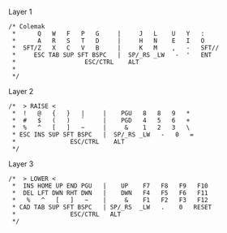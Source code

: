 Layer 1


    /* Colemak
     *      Q   W   F   P   G     |     J   L    U   Y   :
     *      A   R   S   T   D     |     H   N    E   I   O
     *  SFT/Z   X   C   V   B     |     K   M    ,   -   SFT//
     *     ESC TAB SUP SFT BSPC   |  SP/_RS _LW   -  '   ENT
     *                   ESC/CTRL    ALT
     *
     */

Layer 2
    
    /*  > RAISE <
     *  !   @   {   }   |     |    PGU   8   8   9   *
     *  #   $   (   )   `     |    PGD   4   5   6   +
     *  %   ^   [   ]   ~     |     &    1   2   3   \
     * ESC INS SUP SFT BSPC   |  SP/_RS _LW   -   0   =
     *               ESC/CTRL    ALT
     */

Layer 3

    /*  > LOWER <
     *  INS HOME UP END PGU   |    UP    F7   F8   F9   F10
     *  DEL LFT DWN RHT DWN   |    DWN   F4   F5   F6   F11
     *   %   ^   [   ]   ~    |     &    F1   F2   F3   F12
     * CAD TAB SUP SFT BSPC   | SP/_RS  _LW   .    0   RESET
     *               ESC/CTRL   ALT
     */

